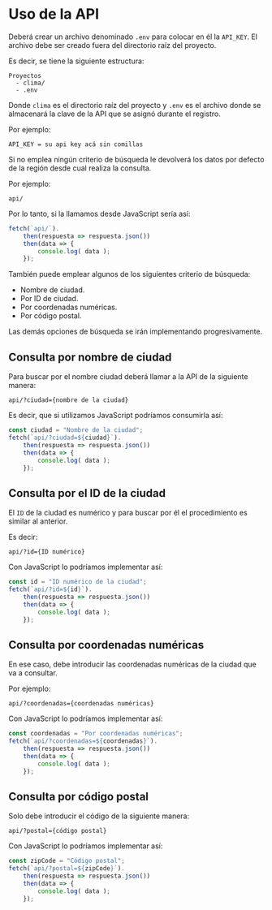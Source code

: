 # Uso de la API

Deberá crear un archivo denominado `.env` para colocar en él la `API_KEY`. El archivo debe ser creado fuera del directorio raíz del proyecto.

Es decir, se tiene la siguiente estructura:

```none
Proyectos
  - clima/
  - .env
```
Donde `clima` es el directorio raíz del proyecto y `.env` es el archivo donde se almacenará la clave de la API que se asignó durante el registro.

Por ejemplo:

```none
API_KEY = su api key acá sin comillas
```

Si no emplea ningún criterio de búsqueda le devolverá los datos por defecto de la región desde cual realiza la consulta.

Por ejemplo:

```none
api/
```

Por lo tanto, si la llamamos desde JavaScript sería así:

```javascript
fetch(`api/`).
    then(respuesta => respuesta.json())
    then(data => {
        console.log( data );
    });
```

También puede emplear algunos de los siguientes criterio de búsqueda:

- Nombre de ciudad.
- Por ID de ciudad.
- Por coordenadas numéricas.
- Por código postal.

Las demás opciones de búsqueda se irán implementando progresivamente.

## Consulta por nombre de ciudad

Para buscar por el nombre ciudad deberá llamar a la API de la siguiente manera:

```none
api/?ciudad={nombre de la ciudad}
```

Es decir, que si utilizamos JavaScript podríamos consumirla así:

```javascript
const ciudad = "Nombre de la ciudad";
fetch(`api/?ciudad=${ciudad}`).
    then(respuesta => respuesta.json())
    then(data => {
        console.log( data );
    });
```

## Consulta por el ID de la ciudad

El `ID` de la ciudad es numérico y para buscar por él el procedimiento es similar al anterior.

Es decir:

```none
api/?id={ID numérico}
```

Con JavaScript lo podríamos implementar así:

```javascript
const id = "ID numérico de la ciudad";
fetch(`api/?id=${id}`).
    then(respuesta => respuesta.json())
    then(data => {
        console.log( data );
    });
```

## Consulta por coordenadas numéricas

En ese caso, debe introducir las coordenadas numéricas de la ciudad que va a consultar.

Por ejemplo:

```none
api/?coordenadas={coordenadas numéricas}
```

Con JavaScript lo podríamos implementar así:

```javascript
const coordenadas = "Por coordenadas numéricas";
fetch(`api/?coordenadas=${coordenadas}`).
    then(respuesta => respuesta.json())
    then(data => {
        console.log( data );
    });
```

## Consulta por código postal

Solo debe introducir el código de la siguiente manera:

```none
api/?postal={código postal}
```
Con JavaScript lo podríamos implementar así:

```javascript
const zipCode = "Código postal";
fetch(`api/?postal=${zipCode}`).
    then(respuesta => respuesta.json())
    then(data => {
        console.log( data );
    });
```